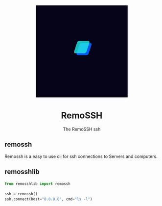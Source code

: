 
<p align="center">
  <img src="Remossh.png" width="300">
  <h1 align="center">RemoSSH</h1>
  <p align="center">The RemoSSH ssh</p>
</p>



## remossh
Remossh is a easy to use cli for ssh connections to Servers and computers.



## remosshlib
```python
from remosshlib import remossh

ssh = remossh()
ssh.connect(host="8.8.8.8", cmd="ls -l")
```
